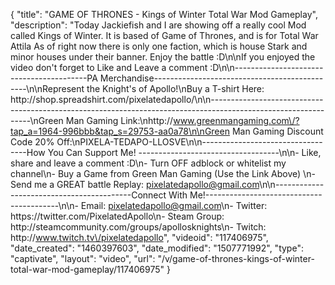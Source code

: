 {
    "title": "GAME OF THRONES - Kings of Winter Total War Mod Gameplay",
    "description": "Today Jackiefish and I are showing off a really cool Mod called Kings of Winter.  It is based of Game of Thrones, and is for Total War Attila  As of right now there is only one faction, which is house Stark and minor houses under their banner.  Enjoy the battle :D\n\nIf you enjoyed the video don't forget to Like and Leave a comment :D\n\n-----------------------------------------PA Merchandise----------------------------------------------\n\nRepresent the Knight's of Apollo!\nBuy a T-shirt Here: http:\/\/shop.spreadshirt.com\/pixelatedapollo\/\n\n---------------------------------------------------------------------------------------------------------------\nGreen Man Gaming Link:\nhttp:\/\/www.greenmangaming.com\/?tap_a=1964-996bbb&tap_s=29753-aa0a78\n\nGreen Man Gaming Discount Code 20% Off:\nPIXELA-TEDAPO-LLOSVE\n\n----------------------------------How You Can Support Me! -----------------------------------\n\n- Like, share and leave a comment :D\n- Turn OFF adblock or whitelist my channel\n- Buy a Game from Green Man Gaming (Use the Link Above) \n- Send me a GREAT battle Replay: pixelatedapollo@gmail.com\n\n------------------------------------------Connect With Me!-----------------------------------------\n\n- Email: pixelatedapollo@gmail.com\n- Twitter: https:\/\/twitter.com\/PixelatedApollo\n- Steam Group:  http:\/\/steamcommunity.com\/groups\/apollosknights\n- Twitch: http:\/\/www.twitch.tv\/pixelatedapollo",
    "videoid": "117406975",
    "date_created": "1460397603",
    "date_modified": "1507771992",
    "type": "captivate",
    "layout": "video",
    "url": "\/v\/game-of-thrones-kings-of-winter-total-war-mod-gameplay\/117406975"
}